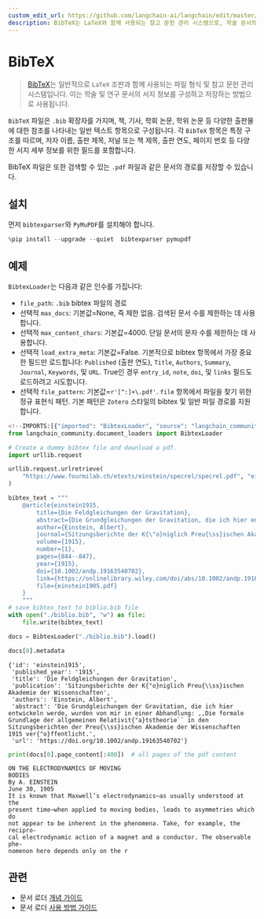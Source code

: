 ```yaml
---
custom_edit_url: https://github.com/langchain-ai/langchain/edit/master/docs/docs/integrations/document_loaders/bibtex.ipynb
description: BibTeX는 LaTeX와 함께 사용되는 참고 문헌 관리 시스템으로, 학술 문서의 서지 정보를 조직하고 저장하는 데 사용됩니다.
---
```


# BibTeX

> [BibTeX](https://www.ctan.org/pkg/bibtex)는 일반적으로 `LaTeX` 조판과 함께 사용되는 파일 형식 및 참고 문헌 관리 시스템입니다. 이는 학술 및 연구 문서의 서지 정보를 구성하고 저장하는 방법으로 사용됩니다.

`BibTeX` 파일은 `.bib` 확장자를 가지며, 책, 기사, 학회 논문, 학위 논문 등 다양한 출판물에 대한 참조를 나타내는 일반 텍스트 항목으로 구성됩니다. 각 `BibTeX` 항목은 특정 구조를 따르며, 저자 이름, 출판 제목, 저널 또는 책 제목, 출판 연도, 페이지 번호 등 다양한 서지 세부 정보를 위한 필드를 포함합니다.

BibTeX 파일은 또한 검색할 수 있는 `.pdf` 파일과 같은 문서의 경로를 저장할 수 있습니다.

## 설치
먼저 `bibtexparser`와 `PyMuPDF`를 설치해야 합니다.

```python
%pip install --upgrade --quiet  bibtexparser pymupdf
```


## 예제

`BibtexLoader`는 다음과 같은 인수를 가집니다:
- `file_path`: `.bib` bibtex 파일의 경로
- 선택적 `max_docs`: 기본값=None, 즉 제한 없음. 검색된 문서 수를 제한하는 데 사용합니다.
- 선택적 `max_content_chars`: 기본값=4000. 단일 문서의 문자 수를 제한하는 데 사용합니다.
- 선택적 `load_extra_meta`: 기본값=False. 기본적으로 bibtex 항목에서 가장 중요한 필드만 로드합니다: `Published` (출판 연도), `Title`, `Authors`, `Summary`, `Journal`, `Keywords`, 및 `URL`. True인 경우 `entry_id`, `note`, `doi`, 및 `links` 필드도 로드하려고 시도합니다.
- 선택적 `file_pattern`: 기본값=`r'[^:]+\.pdf'`. `file` 항목에서 파일을 찾기 위한 정규 표현식 패턴. 기본 패턴은 `Zotero` 스타일의 bibtex 및 일반 파일 경로를 지원합니다.

```python
<!--IMPORTS:[{"imported": "BibtexLoader", "source": "langchain_community.document_loaders", "docs": "https://api.python.langchain.com/en/latest/document_loaders/langchain_community.document_loaders.bibtex.BibtexLoader.html", "title": "BibTeX"}]-->
from langchain_community.document_loaders import BibtexLoader
```


```python
# Create a dummy bibtex file and download a pdf.
import urllib.request

urllib.request.urlretrieve(
    "https://www.fourmilab.ch/etexts/einstein/specrel/specrel.pdf", "einstein1905.pdf"
)

bibtex_text = """
    @article{einstein1915,
        title={Die Feldgleichungen der Gravitation},
        abstract={Die Grundgleichungen der Gravitation, die ich hier entwickeln werde, wurden von mir in einer Abhandlung: ,,Die formale Grundlage der allgemeinen Relativit{\"a}tstheorie`` in den Sitzungsberichten der Preu{\ss}ischen Akademie der Wissenschaften 1915 ver{\"o}ffentlicht.},
        author={Einstein, Albert},
        journal={Sitzungsberichte der K{\"o}niglich Preu{\ss}ischen Akademie der Wissenschaften},
        volume={1915},
        number={1},
        pages={844--847},
        year={1915},
        doi={10.1002/andp.19163540702},
        link={https://onlinelibrary.wiley.com/doi/abs/10.1002/andp.19163540702},
        file={einstein1905.pdf}
    }
    """
# save bibtex_text to biblio.bib file
with open("./biblio.bib", "w") as file:
    file.write(bibtex_text)
```


```python
docs = BibtexLoader("./biblio.bib").load()
```


```python
docs[0].metadata
```


```output
{'id': 'einstein1915',
 'published_year': '1915',
 'title': 'Die Feldgleichungen der Gravitation',
 'publication': 'Sitzungsberichte der K{"o}niglich Preu{\\ss}ischen Akademie der Wissenschaften',
 'authors': 'Einstein, Albert',
 'abstract': 'Die Grundgleichungen der Gravitation, die ich hier entwickeln werde, wurden von mir in einer Abhandlung: ,,Die formale Grundlage der allgemeinen Relativit{"a}tstheorie`` in den Sitzungsberichten der Preu{\\ss}ischen Akademie der Wissenschaften 1915 ver{"o}ffentlicht.',
 'url': 'https://doi.org/10.1002/andp.19163540702'}
```


```python
print(docs[0].page_content[:400])  # all pages of the pdf content
```

```output
ON THE ELECTRODYNAMICS OF MOVING
BODIES
By A. EINSTEIN
June 30, 1905
It is known that Maxwell’s electrodynamics—as usually understood at the
present time—when applied to moving bodies, leads to asymmetries which do
not appear to be inherent in the phenomena. Take, for example, the recipro-
cal electrodynamic action of a magnet and a conductor. The observable phe-
nomenon here depends only on the r
```


## 관련

- 문서 로더 [개념 가이드](/docs/concepts/#document-loaders)
- 문서 로더 [사용 방법 가이드](/docs/how_to/#document-loaders)